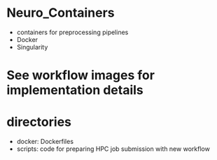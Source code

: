 # Neuro_Containers
- containers for preprocessing pipelines 
- Docker
- Singularity

# See workflow images for implementation details

# directories
 - docker: Dockerfiles 
 - scripts: code for preparing HPC job submission with new workflow
